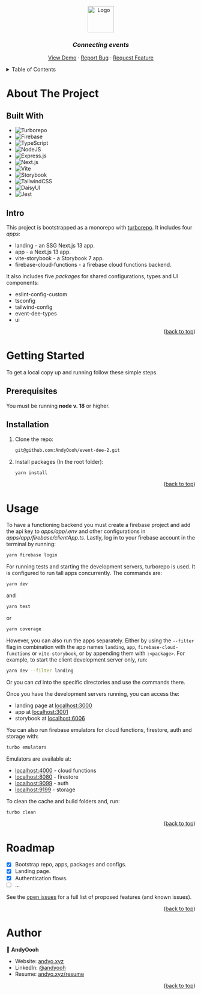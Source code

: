 <!-- Improved compatibility of back to top link: See: https://github.com/othneildrew/Best-README-Template/pull/73 -->

<a name="readme-top"></a>

<!-- PROJECT LOGO -->
<div align="center">

<img src="https://github.com/AndyOooh/event-dee-2/assets/60953822/47df893b-42af-426c-9a5b-b1108c83bd96" alt="Logo" width="" height="70">

<!-- <h1>Event Dee</h3> -->
<!-- <h4>Connecting events - An event workers platform.</h4> -->

### _Connecting events_

  <p>
    <a href="https://app-event-dee2.vercel.app/">View Demo</a>
    ·
    <a href="https://github.com/AndyOooh/repo_name/issues">Report Bug</a>
    ·
    <a href="https://github.com/AndyOooh/repo_name/issues">Request Feature</a>
  </p>
</div>

<!-- TABLE OF CONTENTS -->
<details>
  <summary>Table of Contents</summary>
  <ol>
    <li>
      <a href="#about-the-project">About The Project</a>
      <ul>
        <li><a href="#built-with">Built With</a></li>
      </ul>
      <ul>
        <li><a href="#intro">Intro</a></li>
      </ul>
    </li>
    <li>
      <a href="#getting-started">Getting Started</a>
      <ul>
        <li><a href="#prerequisites">Prerequisites</a></li>
        <li><a href="#installation">Installation</a></li>
      </ul>
    </li>
    <li><a href="#usage">Usage</a></li>
    <li><a href="#roadmap">Roadmap</a></li>
    <li><a href="#author">Author</a></li>
  </ol>
</details>

<!-- ABOUT THE PROJECT -->

# About The Project

## Built With

<!-- * [![Next][Next.js]][Next-url] -->

- ![Turborepo](https://img.shields.io/static/v1?style=for-the-badge&message=Turborepo&color=9E4C96&logo=Turborepo&logoColor=FFFFFF&label=)
- ![Firebase](https://img.shields.io/static/v1?style=for-the-badge&message=Firebase&color=222222&logo=Firebase&logoColor=FFCA28&label=)
- ![TypeScript](https://img.shields.io/badge/typescript-%23007ACC.svg?style=for-the-badge&logo=typescript&logoColor=white)
- ![NodeJS](https://img.shields.io/badge/node.js-6DA55F?style=for-the-badge&logo=node.js&logoColor=white)
- ![Express.js](https://img.shields.io/badge/express.js-%23404d59.svg?style=for-the-badge&logo=express&logoColor=%2361DAFB)
- ![Next.js](https://img.shields.io/static/v1?style=for-the-badge&message=Next.js&color=000000&logo=Next.js&logoColor=FFFFFF&label=)
- ![Vite](https://img.shields.io/static/v1?style=for-the-badge&message=Vite&color=646CFF&logo=Vite&logoColor=FFFFFF&label=)
- ![Storybook](https://img.shields.io/static/v1?style=for-the-badge&message=Storybook&color=FF4785&logo=Storybook&logoColor=FFFFFF&label=)
- ![TailwindCSS](https://img.shields.io/badge/tailwindcss-%2338B2AC.svg?style=for-the-badge&logo=tailwind-css&logoColor=white)
- ![DaisyUI](https://img.shields.io/static/v1?style=for-the-badge&message=DaisyUI&color=5A0EF8&logo=DaisyUI&logoColor=FFFFFF&label=)
- ![Jest](https://img.shields.io/static/v1?style=for-the-badge&message=Jest&color=C21325&logo=Jest&logoColor=FFFFFF&label=)

## Intro

This project is bootstrapped as a monorepo with [turborepo](https://turbo.build/). It includes four *apps*:

- landing - an SSG Next.js 13 app.
- app - a Next.js 13 app.
- vite-storybook - a Storybook 7 app.
- firebase-cloud-functions - a firebase cloud functions backend.

It also includes five *packages* for shared configurations, types and UI components:

- eslint-config-custom
- tsconfig
- tailwind-config
- event-dee-types
- ui

<p align="right">(<a href="#readme-top">back to top</a>)</p>

<!-- GETTING STARTED -->

# Getting Started

To get a local copy up and running follow these simple steps.

## Prerequisites

You must be running **node v. 18** or higher.

## Installation

1. Clone the repo:
   ```sh
   git@github.com:AndyOooh/event-dee-2.git
   ```
2. Install packages (In the root folder):
   ```sh
   yarn install
   ```

<p align="right">(<a href="#readme-top">back to top</a>)</p>

# Usage

To have a functioning backend you must create a firebase project and add the api key to _apps/app/.env_ and other configurations in _apps/app/firebase/clientApp.ts_. Lastly, log in to your firebase account in the terminal by running:

```sh
yarn firebase login
```

For running tests and starting the development servers, turborepo is used. It is configured to run tall apps concurrently. The commands are:

```sh
yarn dev
```

and

```sh
yarn test
```

or

```sh
yarn coverage
```

However, you can also run the apps separately. Either by using the `--filter` flag in combination with the app names `landing`, `app`, `firebase-cloud-functions` or `vite-storybook`, or by appending them with `:<package>`. For example, to start the client development server only, run:

```sh
yarn dev --filter landing
```

Or you can _cd_ into the specific directories and use the commands there.

Once you have the development servers running, you can access the: 
- landing page at [localhost:3000](http://localhost:3000) 
- app at [localhost:3001](http://localhost:3001)
- storybook at [localhost:6006](http://localhost:6006)

You can also run firebase emulators for cloud functions, firestore, auth and storage with:

```sh
turbo emulators
```

Emulators are available at:
- [localhost:4000](http://localhost:4000) - cloud functions
- [localhost:8080](http://localhost:8080) - firestore
- [localhost:9099](http://localhost:9099) - auth
- [localhost:9199](http://localhost:9199) - storage


To clean the cache and build folders and, run:

```sh
turbo clean
```

<p align="right">(<a href="#readme-top">back to top</a>)</p>

<!-- ROADMAP -->

# Roadmap

- [x] Bootstrap repo, apps, packages and configs.
- [x] Landing page.
- [x] Authentication flows.
- [ ] ...

See the [open issues](https://github.com/AndyOooh/persona/issues) for a full list of proposed features (and known issues).

<p align="right">(<a href="#readme-top">back to top</a>)</p>

<!-- Author -->

# Author

👤 **AndyOooh**

- Website: [andyo.xyz](https://www.andyo.xyz/)
- LinkedIn: [@andyooh](https://linkedin.com/in/andyooh)
- Resume: [andyo.xyz/resume](https://www.andyo.xyz/static/media/Andreas%20Oee%20-%20Junior%20Full%20Stack%20-%20Resume.ab537effccc087b4a020.pdf)

<p align="right">(<a href="#readme-top">back to top</a>)</p>

<!-- MARKDOWN LINKS & IMAGES -->
<!-- https://www.markdownguide.org/basic-syntax/#reference-style-links -->
